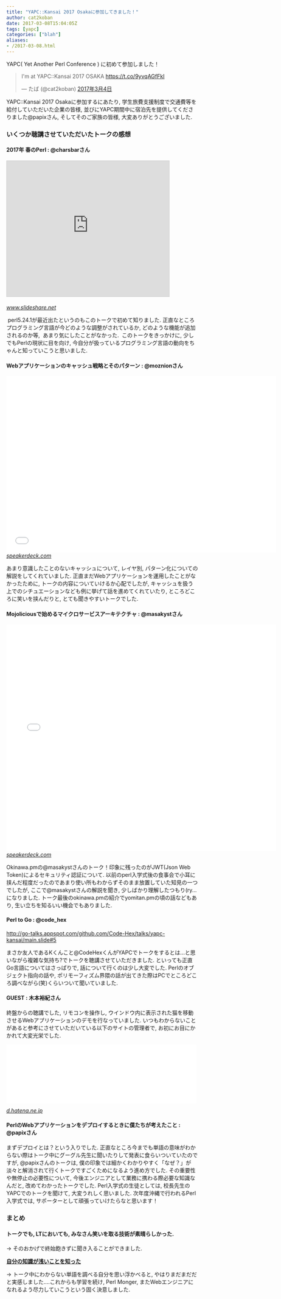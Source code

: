 ```yaml
---
title: "YAPC::Kansai 2017 Osakaに参加してきました！"
author: cat2koban
date: 2017-03-08T15:04:05Z
tags: [yapc]
categories: ["blah"]
aliases:
- /2017-03-08.html
---
```


<p>YAPC( Yet Another Perl Conference ) に初めて参加しました！</p>
<p><blockquote class="twitter-tweet" data-lang="ja"><p lang="tr" dir="ltr">I&#39;m at YAPC::Kansai 2017 OSAKA <a href="https://t.co/9yvqAGfFkI">https://t.co/9yvqAGfFkI</a></p>&mdash; たば (@cat2koban) <a href="https://twitter.com/cat2koban/status/837874251696832512">2017年3月4日</a></blockquote><script async src="//platform.twitter.com/widgets.js" charset="utf-8"></script></p>
<p>YAPC::Kansai 2017 Osakaに参加するにあたり, 学生旅費支援制度で交通費等を給付していただいた企業の皆様, 並びにYAPC期間中に宿泊先を提供してくださりました@papixさん, そしてそのご家族の皆様, 大変ありがとうございました. </p>
<h3>いくつか聴講させていただいたトークの感想</h3>
<h4>2017年 春のPerl : @charsbarさん</h4>
<p><iframe style="border: 1px solid #CCC; border-width: 1px; margin-bottom: 5px; max-width: 100%;" src="https://www.slideshare.net/slideshow/embed_code/key/eJZlQf8NYGSrn" width="427" height="356" frameborder="0" marginwidth="0" marginheight="0" scrolling="no" allowfullscreen=""> </iframe></p>
<p><cite class="hatena-citation"><a href="https://www.slideshare.net/charsbar/perl-2017spring">www.slideshare.net</a></cite></p>
<p> perl5.24.1が最近出たというのもこのトークで初めて知りました. 正直なところプログラミング言語が今どのような調整がされているか, どのような機能が追加されるのか等,  あまり気にしたことがなかった.  このトークをきっかけに, 少しでもPerlの現状に目を向け, 今自分が扱っているプログラミング言語の動向をちゃんと知っていこうと思いました. </p>
<h4>Webアプリケーションのキャッシュ戦略とそのパターン : @moznionさん</h4>
<p><iframe id="talk_frame_381931" style="border: 0; padding: 0; margin: 0; background: transparent;" src="//speakerdeck.com/player/46655138974643fca0c29eb58200b6fa" width="710" height="463" frameborder="0" allowfullscreen="true"></iframe><cite class="hatena-citation"><a href="https://speakerdeck.com/moznion/pattern-and-strategy-of-web-application-caching">speakerdeck.com</a></cite></p>
<p>あまり意識したことのないキャッシュについて, レイヤ別, パターン化についての解説をしてくれていました. 正直まだWebアプリケーションを運用したことがなかったために, トークの内容についていけるか心配でしたが, キャッシュを扱う上でのシチュエーションなども例に挙げて話を進めてくれていたり, ところどころに笑いを挟んだりと, とても聞きやすいトークでした. </p>
<h4>Mojoliciousで始めるマイクロサービスアーキテクチャ : @masakystさん</h4>
<p><iframe id="talk_frame_381934" style="border: 0; padding: 0; margin: 0; background: transparent;" src="//speakerdeck.com/player/3980481158c249f8a1fc01fd0594898f" width="710" height="596" frameborder="0" allowfullscreen="true"></iframe><cite class="hatena-citation"><a href="https://speakerdeck.com/masakyst/mojoliciousdehazimerumaikurosabisuakitekutiya">speakerdeck.com</a></cite></p>
<p>Okinawa.pmの@masakystさんのトーク！印象に残ったのがJWT(Json Web Token)によるセキュリティ認証について. 以前のperl入学式後の食事会で小耳に挟んだ程度だったのであまり使い所もわからずそのまま放置していた知見の一つでしたが, ここで@masakystさんの解説を聞き, 少しばかり理解したつもり(ry...になりました. トーク最後のokinawa.pmの紹介でyomitan.pmの頃の話などもあり, 生い立ちを知るいい機会でもありました. </p>
<h4>Perl to Go : @code_hex</h4>
<p><a href="http://go-talks.appspot.com/github.com/Code-Hex/talks/yapc-kansai/main.slide#5">http://go-talks.appspot.com/github.com/Code-Hex/talks/yapc-kansai/main.slide#5</a></p>
<p>まさか友人であるKくんこと@CodeHexくんがYAPCでトークをするとは...と思いながら複雑な気持ち?でトークを聴講させていただきました. といっても正直Go言語についてはさっぱりで, 話について行くのは少し大変でした. Perlのオブジェクト指向の話や, ポリモーフィズム界隈の話が出てきた際はPCでところどころ調べながら(笑)くらいついて聞いていました. </p>
<h4>GUEST : 木本裕紀さん</h4>
<p>終盤からの聴講でした, リモコンを操作し, ウインドウ内に表示された猫を移動させるWebアプリケーションのデモを行なっていました. いつもわからないことがあると参考にさせていただいている以下のサイトの管理者で, お初にお目にかかれて大変光栄でした. </p>
<p><iframe class="embed-card embed-webcard" style="display: block; width: 100%; height: 155px; max-width: 500px; margin: 10px 0px;" title="PerlならサンプルコードPerl入門 - PerlならサンプルコードPerl入門" src="//hatenablog-parts.com/embed?url=http%3A%2F%2Fd.hatena.ne.jp%2Fperlcodesample%2F30000101%2F1458218846" frameborder="0" scrolling="no"></iframe><cite class="hatena-citation"><a href="http://d.hatena.ne.jp/perlcodesample/30000101/1458218846">d.hatena.ne.jp</a></cite></p>
<h4>PerlのWebアプリケーションをデプロイするときに僕たちが考えたこと : @papixさん</h4>
<p>まずデプロイとは？という入りでした. 正直なところ今までも単語の意味がわからない際はトーク中にグーグル先生に聞いたりして発表に食らいついていたのですが, @papixさんのトークは, 僕の印象では細かくわかりやすく「なぜ？」が淡々と解消されて行くトークですごくためになるよう進め方でした. その重要性や無停止の必要性について, 今後エンジニアとして業務に携わる際必要な知識なんだと, 改めてわかったトークでした. Perl入学式の生徒としては, 校長先生のYAPCでのトークを聞けて, 大変うれしく思いました. 次年度沖縄で行われるPerl入学式では, サポーターとして頑張っていけたらなと思います！</p>
<h3>まとめ</h3>
<h4><strong>トークでも, LTにおいても, みなさん笑いを取る技術が素晴らしかった.</strong></h4>
<p>-&gt; そのおかげで終始飽きずに聞き入ることができました. </p>
<p><strong><span style="text-decoration: underline;">自分の知識が浅いことを知った</span></strong></p>
<p>-&gt; トーク中にわからない単語を調べる自分を思い浮かべると, やはりまだまだだと実感しました....これからも学習を続け, Perl Monger, またWebエンジニアになれるよう尽力していこうという固く決意しました.  </p>
